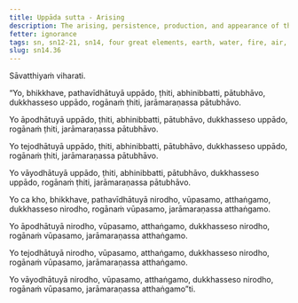 ```yaml
---
title: Uppāda sutta - Arising
description: The arising, persistence, production, and appearance of the four elements is the arising of suffering, the persistence of disease, and the appearance of aging and death.
fetter: ignorance
tags: sn, sn12-21, sn14, four great elements, earth, water, fire, air, arising, appearance, ending, cessation, passing away, suffering, disease, aging, death
slug: sn14.36
---
```


Sāvatthiyaṁ viharati.

“Yo, bhikkhave, pathavīdhātuyā uppādo, ṭhiti, abhinibbatti, pātubhāvo, dukkhasseso uppādo, rogānaṁ ṭhiti, jarāmaraṇassa pātubhāvo.

Yo āpodhātuyā uppādo, ṭhiti, abhinibbatti, pātubhāvo, dukkhasseso uppādo, rogānaṁ ṭhiti, jarāmaraṇassa pātubhāvo.

Yo tejodhātuyā uppādo, ṭhiti, abhinibbatti, pātubhāvo, dukkhasseso uppādo, rogānaṁ ṭhiti, jarāmaraṇassa pātubhāvo.

Yo vāyodhātuyā uppādo, ṭhiti, abhinibbatti, pātubhāvo, dukkhasseso uppādo, rogānaṁ ṭhiti, jarāmaraṇassa pātubhāvo.

Yo ca kho, bhikkhave, pathavīdhātuyā nirodho, vūpasamo, atthaṅgamo, dukkhasseso nirodho, rogānaṁ vūpasamo, jarāmaraṇassa atthaṅgamo.

Yo āpodhātuyā nirodho, vūpasamo, atthaṅgamo, dukkhasseso nirodho, rogānaṁ vūpasamo, jarāmaraṇassa atthaṅgamo.

Yo tejodhātuyā nirodho, vūpasamo, atthaṅgamo, dukkhasseso nirodho, rogānaṁ vūpasamo, jarāmaraṇassa atthaṅgamo.

Yo vāyodhātuyā nirodho, vūpasamo, atthaṅgamo, dukkhasseso nirodho, rogānaṁ vūpasamo, jarāmaraṇassa atthaṅgamo”ti.
